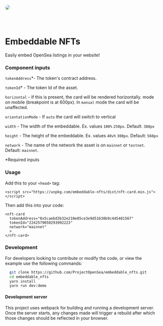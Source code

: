 <img style="border-radius: 8px" src="assets/embedable-nfts.png" />

<br /><br />

# Embeddable NFTs

Easily embed OpenSea listings in your website!

### Component inputs

`tokenAddress`\*- The token's contract address.

`tokenId`\* - The token Id of the asset.

`horizontal` - If this is present, the card will be rendered horizontally.
mode on mobile (breakpoint is at 600px). In `manual` mode the card will be unaffected.

`orientationMode` - If `auto` the card will switch to vertical

`width` - The width of the embeddable. Ex. values `100%` `250px`. Default: `388px`

`height` - The height of the embeddable. Ex. values `40vh` `300px`. Default: `560px`

`network` - The name of the network the asset is on `mainnet` or `testnet`. Default: `mainnet`.

\*Required inputs

### Usage

Add this to your `<head>` tag:

```
<script src="https://unpkg.com/embeddable-nfts/dist/nft-card.min.js"></script>
```

Then add this into your code:

```
<nft-card
  tokenAddress="0x5caebd3b32e210e85ce3e9d51638b9c445481567"
  tokenId="2242579050293992223"
  network="mainnet"
  >
</nft-card>
```

### Development

For developers looking to contribute or modify the code, or view the example use the following commands:

```bash
  git clone https://github.com/ProjectOpenSea/embeddable_nfts.git
  cd embeddable_nfts
  yarn install
  yarn run dev:demo
```

#### Development server

This project uses webpack for building and running a development server. Once the server starts, any changes made will trigger a rebuild after which those changes should be reflected in your browser.
